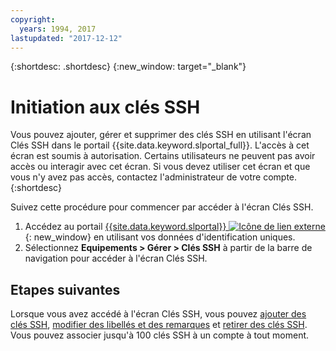 ```yaml
---
copyright:
  years: 1994, 2017
lastupdated: "2017-12-12"
---
```


{:shortdesc: .shortdesc}
{:new_window: target="_blank"}

# Initiation aux clés SSH

Vous pouvez ajouter, gérer et supprimer des clés SSH en utilisant l'écran Clés SSH dans le portail {{site.data.keyword.slportal_full}}. L'accès à cet écran est soumis à autorisation. Certains utilisateurs ne peuvent pas avoir accès ou interagir avec cet écran. Si vous devez utiliser cet écran et que vous n'y avez pas accès, contactez l'administrateur de votre compte.
{:shortdesc}

Suivez cette procédure pour commencer par accéder à l'écran Clés SSH.
1. Accédez au portail [{{site.data.keyword.slportal}} ![Icône de lien externe](../../icons/launch-glyph.svg "Icône de lien externe")](https://control.softlayer.com/){: new_window} en utilisant vos données d'identification uniques.
2. Sélectionnez **Equipements > Gérer > Clés SSH** à partir de la barre de navigation pour accéder à l'écran Clés SSH.


## Etapes suivantes

Lorsque vous avez accédé à l'écran Clés SSH, vous pouvez [ajouter des clés SSH](add-ssh-key.html), [modifier des libellés et des remarques](edit-details-ssh-key.html) et [retirer des clés SSH](remove-ssh-key.html). Vous pouvez associer jusqu'à 100 clés SSH à un compte à tout moment.
